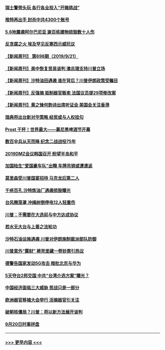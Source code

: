 #### [瑞士警带头玩 各行各业投入“开箱挑战”](../pages/prog202/a102670135.md?t=09220801) 
#### [推特再出手 封杀中共4300个账号](../pages/prog202/a102670080.md?t=09220801) 
#### [5.6地震袭阿尔巴尼亚 逾百栋建物损毁数十人伤](../pages/prog202/a102670055.md?t=09220801) 
#### [反贪腐之火 埃及罕见反塞西示威抗议](../pages/prog202/a102669991.md?t=09220801) 
#### [【新闻周刊】 第698期（2019/9/21）](../pages/prog202/a102669949.md?t=09220801) 
#### [【新闻周刊】美中恢复贸易谈判  澳总理支持川普立场](../pages/prog202/a102669923.md?t=09220801) 
#### [【新闻周刊】沙特油田遇袭 谁在背后？川普伊朗政策受瞩目](../pages/prog202/a102669918.md?t=09220801) 
#### [【新闻周刊】反强摘 抵制器官贩卖 法国议员提29项修改案](../pages/prog202/a102669908.md?t=09220801) 
#### [【新闻周刊】黄之锋何韵诗出席听证会  美国会关注香港](../pages/prog202/a102669902.md?t=09220801) 
#### [瑞典将出台新对华策略 经贸或与人权挂勾](../pages/prog202/a102669866.md?t=09220801) 
#### [Prost 干杯！世界最大——慕尼黑啤酒节开幕](../pages/prog202/a102669888.md?t=09220801) 
#### [数百伞兵从天而降 纪念二战战役75年](../pages/prog202/a102669883.md?t=09220801) 
#### [2019DMZ会议韩国召开 盼望半岛和平](../pages/prog202/a102669867.md?t=09220801) 
#### [加国陆生“爱国豪车队”出糗 车牌吊销或遭遣返](../pages/prog202/a102669819.md?t=09220801) 
#### [莫里森受川普国宴招待 马克龙后第二人](../pages/prog202/a102669751.md?t=09220801) 
#### [千疮百孔 沙特炼油厂遇袭损毁曝光](../pages/prog202/a102669629.md?t=09220801) 
#### [台风圈笼罩 冲绳树倒停电12人轻重伤](../pages/prog202/a102669585.md?t=09220801) 
#### [川普：不需要在大选前与中方达成协议](../pages/prog202/a102669436.md?t=09220801) 
#### [若水无大台与上善之法轮功](../pages/prog202/a102669419.md?t=09220801) 
#### [沙特石油设施遇袭 川普对伊朗施制裁派部队防御](../pages/prog202/a102669397.md?t=09220801) 
#### [川普意外“露财” 裤兜里藏一卷钞票引热议](../pages/prog202/a102669337.md?t=09220801) 
#### [德警告国家发动5G攻击 暗批北京与华为](../pages/prog202/a102669324.md?t=09220801) 
#### [5天夺台2邦交国 中共“台湾介选方案”曝光？](../pages/prog202/a102669207.md?t=09220801) 
#### [中国经济面临三大威胁 贸战只是一部分](../pages/prog202/a102669125.md?t=09220801) 
#### [欧洲器官移植大会举行 活摘器官引关注](../pages/prog202/a102669184.md?t=09220801) 
#### [破朝核僵局？川普：将以新方法展开谈判](../pages/prog202/a102669121.md?t=09220801) 
#### [9月20日时事拼盘](../pages/prog202/a102669147.md?t=09220801) 

----
#### [ >>> 更早内容 <<< ](../indexes/prog202-earlier.md)
